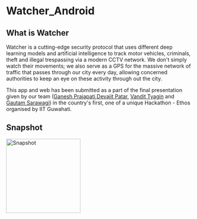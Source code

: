 # Watcher_Android

## What is Watcher
Watcher is a cutting-edge security protocol that uses different deep learning models and artificial intelligence to track motor vehicles, criminals, theft and illegal trespassing via a modern CCTV network. We don't simply watch their movements; we also serve as a GPS for the massive network of traffic that passes through our city every day, allowing concerned authorities to keep an eye on these activity through out the city.

This app and web has been submitted as a part of the final presentation given by our team ([Ganesh Prajapati](https://github.com/olivemonk),[Devajit Patar](https://github.com/DevP-ai), [Vandit Tyagin](https://github.com/vandit98) and [Gautam Sarawagi](https://github.com/gautamsarawagi)) in the country's first, one of a unique Hackathon - Ethos organised by IIT Guwahati.


## Snapshot

<img width="200" height="200" alt="Snapshot" src="![1](https://user-images.githubusercontent.com/107491760/212541127-5af32110-ebf6-4c8d-ae68-35fc32c3c018.jpg)">

